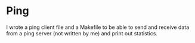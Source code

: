 # Ping
  I wrote a ping client file and a Makefile to be able to send and receive data from a ping server (not written by me) and print out statistics.
